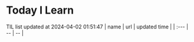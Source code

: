 # Today I Learn 
TIL list updated at 2024-04-02 01:51:47
| name | url | updated time |
| :--- | -- | -- |
